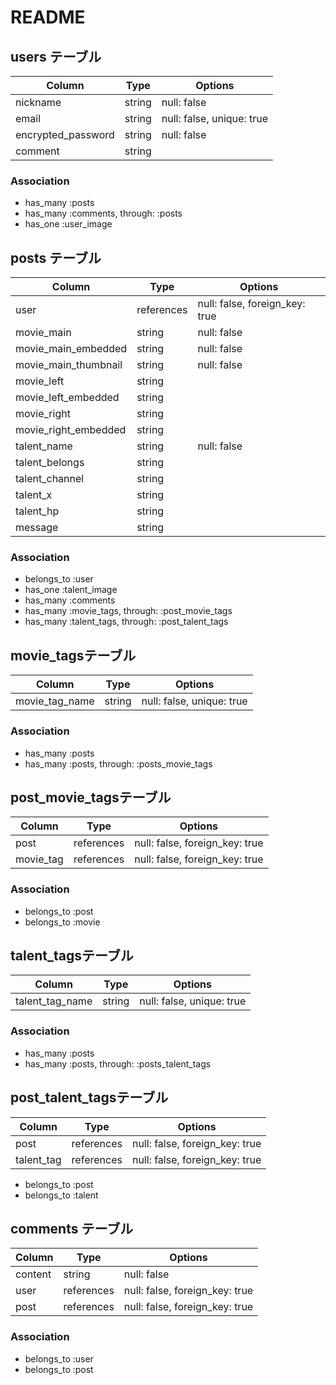 # README

## users テーブル

| Column           | Type | Options   |
| ---------------- | ---- | --------- |
|nickname          |string|null: false|
|email             |string|null: false, unique: true|
|encrypted_password|string|null: false|
|comment           |string|           |

### Association

- has_many :posts
- has_many :comments, through: :posts
- has_one  :user_image


## posts テーブル

| Column              | Type     | Options   |
| ------------------- | -------- | --------- |
|user                 |references|null: false, foreign_key: true|
|movie_main           |string    |null: false|
|movie_main_embedded  |string    |null: false|
|movie_main_thumbnail |string    |null: false|
|movie_left           |string    |           |
|movie_left_embedded  |string    |           |
|movie_right          |string    |           |
|movie_right_embedded |string    |           |
|talent_name          |string    |null: false|
|talent_belongs       |string    |           |
|talent_channel       |string    |           |
|talent_x             |string    |           |
|talent_hp            |string    |           |
|message              |string    |           |

### Association

- belongs_to :user
- has_one  :talent_image
- has_many :comments
- has_many :movie_tags, through: :post_movie_tags
- has_many :talent_tags, through: :post_talent_tags


## movie_tagsテーブル

| Column       | Type | Options                 |
| ------------ | ---- | ----------------------- |
|movie_tag_name|string|null: false, unique: true|

### Association

- has_many :posts
- has_many :posts, through: :posts_movie_tags


## post_movie_tagsテーブル

| Column  | Type     | Options                      |
| ------- | -------- | ---------------------------- |
|post     |references|null: false, foreign_key: true|
|movie_tag|references|null: false, foreign_key: true|

### Association

- belongs_to :post
- belongs_to :movie


## talent_tagsテーブル

| Column        | Type | Options                 |
| ------------- | ---- | ----------------------- |
|talent_tag_name|string|null: false, unique: true|

### Association

- has_many :posts
- has_many :posts, through: :posts_talent_tags


## post_talent_tagsテーブル

| Column   | Type     | Options                      |
| -------- | -------- | ---------------------------- |
|post      |references|null: false, foreign_key: true|
|talent_tag|references|null: false, foreign_key: true|

- belongs_to :post
- belongs_to :talent


## comments テーブル

|Column | Type     | Options                      |
| ----- | -------- | ---------------------------- |
|content|string    |null: false                   |
|user   |references|null: false, foreign_key: true|
|post   |references|null: false, foreign_key: true|

### Association

- belongs_to :user
- belongs_to :post
